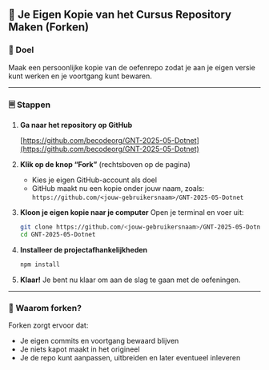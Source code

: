 ## 🍴 Je Eigen Kopie van het Cursus Repository Maken (Forken)

### 📝 Doel

Maak een persoonlijke kopie van de oefenrepo zodat je aan je eigen versie kunt werken en je voortgang kunt bewaren.

---

### 🗏️ Stappen

1. **Ga naar het repository op GitHub**

   [https://github.com/becodeorg/GNT-2025-05-Dotnet](https://github.com/becodeorg/GNT-2025-05-Dotnet)

2. **Klik op de knop “Fork”** (rechtsboven op de pagina)

   * Kies je eigen GitHub-account als doel
   * GitHub maakt nu een kopie onder jouw naam, zoals:
     `https://github.com/<jouw-gebruikersnaam>/GNT-2025-05-Dotnet`

3. **Kloon je eigen kopie naar je computer**
   Open je terminal en voer uit:

   ```bash
   git clone https://github.com/<jouw-gebruikersnaam>/GNT-2025-05-Dotnet.git
   cd GNT-2025-05-Dotnet
   ```

4. **Installeer de projectafhankelijkheden**

   ```bash
   npm install
   ```

5. **Klaar!** Je bent nu klaar om aan de slag te gaan met de oefeningen.

---

### 🧠 Waarom forken?

Forken zorgt ervoor dat:

* Je eigen commits en voortgang bewaard blijven
* Je niets kapot maakt in het origineel
* Je de repo kunt aanpassen, uitbreiden en later eventueel inleveren
